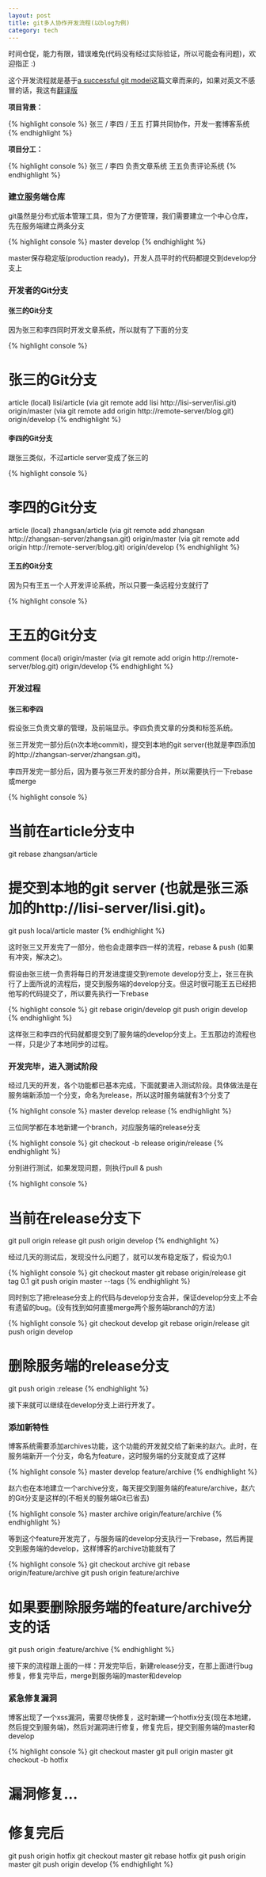 ```yaml
---
layout: post
title: git多人协作开发流程(以blog为例)
category: tech
---
```


时间仓促，能力有限，错误难免(代码没有经过实际验证，所以可能会有问题)，欢迎指正 :)

这个开发流程就是基于<a href="http://nvie.com/posts/a-successful-git-branching-model/">a successful git model</a>这篇文章而来的，如果对英文不感冒的话，我这有<a href="http://blog.leezhong.com/translate/2010/10/30/a-successful-git-branch.html">翻译版</a>

**项目背景：**

{% highlight console %}
张三 / 李四 / 王五 打算共同协作，开发一套博客系统
{% endhighlight %}

**项目分工：**

{% highlight console %}
张三 / 李四 负责文章系统
王五负责评论系统
{% endhighlight %}

### 建立服务端仓库

git虽然是分布式版本管理工具，但为了方便管理，我们需要建立一个中心仓库，先在服务端建立两条分支

{% highlight console %}
master
develop
{% endhighlight %}

master保存稳定版(production ready)，开发人员平时的代码都提交到develop分支上

### 开发者的Git分支

#### 张三的Git分支

因为张三和李四同时开发文章系统，所以就有了下面的分支

{% highlight console %}
# 张三的Git分支
article (local)
lisi/article (via git remote add lisi http://lisi-server/lisi.git)
origin/master (via git remote add origin http://remote-server/blog.git)
origin/develop
{% endhighlight %}

#### 李四的Git分支

跟张三类似，不过article server变成了张三的

{% highlight console %}
# 李四的Git分支
article (local)
zhangsan/article (via git remote add zhangsan http://zhangsan-server/zhangsan.git)
origin/master (via git remote add origin http://remote-server/blog.git)
origin/develop
{% endhighlight %}

#### 王五的Git分支

因为只有王五一个人开发评论系统，所以只要一条远程分支就行了

{% highlight console %}
# 王五的Git分支
comment (local)
origin/master (via git remote add origin http://remote-server/blog.git)
origin/develop
{% endhighlight %}

### 开发过程

#### 张三和李四

假设张三负责文章的管理，及前端显示。李四负责文章的分类和标签系统。

张三开发完一部分后(n次本地commit)，提交到本地的git server(也就是李四添加的http://zhangsan-server/zhangsan.git)。

李四开发完一部分后，因为要与张三开发的部分合并，所以需要执行一下rebase或merge

{% highlight console %}
# 当前在article分支中
git rebase zhangsan/article
# 提交到本地的git server (也就是张三添加的http://lisi-server/lisi.git)。
git push local/article master
{% endhighlight %}

这时张三又开发完了一部分，他也会走跟李四一样的流程，rebase & push (如果有冲突，解决之)。

假设由张三统一负责将每日的开发进度提交到remote develop分支上，张三在执行了上面所说的流程后，提交到服务端的develop分支。但这时很可能王五已经把他写的代码提交了，所以要先执行一下rebase

{% highlight console %}
git rebase origin/develop
git push origin develop
{% endhighlight %}

这样张三和李四的代码就都提交到了服务端的develop分支上。王五那边的流程也一样，只是少了本地同步的过程。

### 开发完毕，进入测试阶段

经过几天的开发，各个功能都已基本完成，下面就要进入测试阶段。具体做法是在服务端新添加一个分支，命名为release，所以这时服务端就有3个分支了

{% highlight console %}
master
develop
release
{% endhighlight %}

三位同学都在本地新建一个branch，对应服务端的release分支

{% highlight console %}
git checkout -b release origin/release
{% endhighlight %}

分别进行测试，如果发现问题，则执行pull & push

{% highlight console %}
# 当前在release分支下
git pull origin release
git push origin develop
{% endhighlight %}

经过几天的测试后，发现没什么问题了，就可以发布稳定版了，假设为0.1

{% highlight console %}
git checkout master
git rebase origin/release
git tag 0.1
git push origin master --tags
{% endhighlight %}

同时别忘了把release分支上的代码与develop分支合并，保证develop分支上不会有遗留的bug。(没有找到如何直接merge两个服务端branch的方法)

{% highlight console %}
git checkout develop
git rebase origin/release
git push origin develop
# 删除服务端的release分支
git push origin :release
{% endhighlight %}

接下来就可以继续在develop分支上进行开发了。

### 添加新特性

博客系统需要添加archives功能，这个功能的开发就交给了新来的赵六。此时，在服务端新开一个分支，命名为feature，这时服务端的分支就变成了这样

{% highlight console %}
master
develop
feature/archive
{% endhighlight %}

赵六也在本地建立一个archive分支，每天提交到服务端的feature/archive，赵六的Git分支是这样的(不相关的服务端Git已省去)

{% highlight console %}
master
archive
origin/feature/archive
{% endhighlight %}

等到这个feature开发完了，与服务端的develop分支执行一下rebase，然后再提交到服务端的develop，这样博客的archive功能就有了

{% highlight console %}
git checkout archive
git rebase origin/feature/archive
git push origin feature/archive
# 如果要删除服务端的feature/archive分支的话
git push origin :feature/archive
{% endhighlight %}

接下来的流程跟上面的一样：开发完毕后，新建release分支，在那上面进行bug修复，修复完毕后，merge到服务端的master和develop

### 紧急修复漏洞

博客出现了一个xss漏洞，需要尽快修复，这时新建一个hotfix分支(现在本地建，然后提交到服务端)，然后对漏洞进行修复，修复完后，提交到服务端的master和develop

{% highlight console %}
git checkout master
git pull origin master
git checkout -b hotfix
# 漏洞修复...
# 修复完后
git push origin hotfix
git checkout master
git rebase hotfix
git push origin master
git push origin develop
{% endhighlight %}
